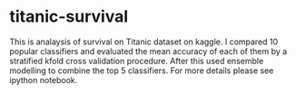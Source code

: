 # titanic-survival
This is analaysis of survival on Titanic dataset on kaggle.
I compared 10 popular classifiers and evaluated the mean accuracy of each of them by a stratified kfold cross validation procedure.
After this used ensemble modelling to combine the top 5 classifiers.
For more details please see ipython notebook.
